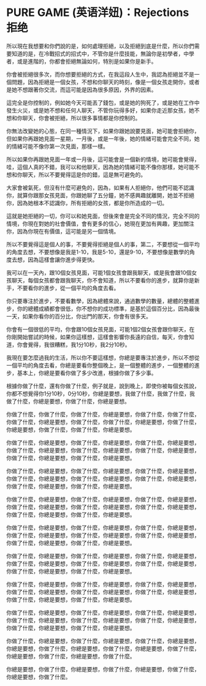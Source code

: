 # PURE GAME (英语洋妞)：Rejections 拒绝

所以現在我想要和你們說的是，如何處理拒絕，以及拒絕到底是什麼，所以你們需要知道的是，在冷戰招式的招式中，不管你是什麼技能，無論你是初學者，中學者，或是進階的，你都會拒絕無論如何，特別是如果你是新手。

你會被拒絕很多次，而你想要拒絕的方式，在我這段人生中，我認為拒絕並不是一個問題，因為拒絕是一個女孩，不想和你聊天的時刻，像是一個女孩走開你，或者是她不想跟著你交流，而這可能是因為很多原因，外界的因素。

這完全是你控制的，例如她今天可能丟了錢包，或是她的狗死了，或是她在工作中發生火災，或是她不想和任何人聊天，不管你玩得多好，如果你走近那女孩，她不想和你聊天，你會被拒絕，所以很多事情都是你控制的。

你無法改變她的心態，在同一種情況下，如果你跟她說要見面，她可能會拒絕你，但如果你再跟她見面一星期，一月後，或是一年後，她的情緒可能會完全不同，她的情緒可能不像你第一次見面，那樣一樣。

所以如果你再跟她見面一年或一月後，這可能會是一個新的情境，她可能會覺得，哇，這個人真的不錯，我可以和他聊天，因為她的情緒可能不像你那樣，她可能不想和你聊天，所以不要覺得這是你的錯，這是無可避免的。

大家會被氣死，但沒有什麼可避免的，因為，如果有人拒絕你，他們可能不認識你，就算你跟那女孩見面，你跟她聊了五分鐘，她不感興趣就離開，她並不拒絕你，因為她根本不認識你，所有拒絕的女孩，都是你所造成的一切。

這就是她拒絕的一切，你可以和她見面，但後來會是完全不同的情況，完全不同的情境，你現在對她的社會價值，會有更多的信心，她現在更加有興趣，更加關注你，因為你現在有價值，這可能是另一個情境。

所以不要覺得這是個人的事，不要覺得拒絕是個人的事，第二，不要想從一個平均的角度去想，不要想像是我是1-10，我是5-10，還是9-10，不要想像是數學的角度去想，因為這樣會讓你進步得更快。

我可以在一天內，跟10個女孩見面，可能1個女孩會跟我聊天，或是我會跟10個女孩聊天，每個女孩都會跟我聊天，你不會知道，所以不要看你的進步，就算你是新手，不要看你的進步，從一個平均的角度去看。

你只要專注於進步，不要看數學，因為總體來說，通過數學的數量，總體的整體進步，你的總體成績都會很低，你不想你的成功標準，是基於這個百分比，因為最後一天，如果你看你的百分比，你出門的那天，你會有很多天。

你會有一個很低的平均，你會跟10個女孩見面，可能1個2個女孩會跟你聊天，在你剛開始嘗試的時候，如果你這樣想，這樣會影響你長遠的自信，每天，你會知道，你會覺得，我很糟糕，我1分10秒，我2分10秒。

我現在要怎麼過我的生活，所以你不要這樣想，你總是要專注於進步，所以不想從一個平均的角度去看，你總是要看你整個晚上，是一個整體的進步，一個整體的進步，基本上，你總是要看你做了多少改進，根據你做了多少事。

根據你做了什麼，還有你做了什麼，例子就是，說到晚上，即使你被每個女孩說，你都不想覺得你1分10秒，0分10秒，你總是要想，我做了什麼，我做了什麼，我做了什麼，你總是要想，你做了什麼，你總是要想。

你做了什麼，你做了什麼，你做了什麼，你總是要想，你做了什麼，你做了什麼，你做了什麼，你總是要想，你做了什麼，你做了什麼，你總是要想，你做了什麼，你總是要想，你做了什麼，你做了什麼，你總是要想。

你做了什麼，你總是要想，你做了什麼，你總是要想，你做了什麼，你總是要想，你做了什麼，你總是要想，你做了什麼，你總是要想，你做了什麼，你總是要想，你做了什麼，你總是要想，你做了什麼，你總是要想。

你做了什麼，你總是要想，你做了什麼，你總是要想，你做了什麼，你總是要想，你做了什麼，你總是要想，你做了什麼，你總是要想，你做了什麼，你總是要想，你做了什麼，你總是要想，你做了什麼，你總是要想。

你做了什麼，你總是要想，你做了什麼，你總是要想，你做了什麼，你總是要想，你做了什麼，你總是要想，你做了什麼，你總是要想，你做了什麼，你總是要想，你做了什麼，你總是要想，你做了什麼，你總是要想。

你做了什麼，你總是要想，你做了什麼，你總是要想，你做了什麼，你總是要想，你做了什麼，你總是要想，你做了什麼，你總是要想，你做了什麼，你總是要想，你做了什麼，你總是要想，你做了什麼，你總是要想。

你做了什麼，你總是要想，你做了什麼，你總是要想，你做了什麼，你總是要想，你做了什麼，你總是要想，你做了什麼，你總是要想，你做了什麼，你總是要想，你做了什麼，你總是要想，你做了什麼，你總是要想。

你做了什麼，你總是要想，你做了什麼，你總是要想，你做了什麼，你總是要想，你做了什麼，你總是要想，你做了什麼，你總是要想，你做了什麼，你總是要想，你做了什麼，你總是要想，你做了什麼，你總是要想。

你做了什麼，你總是要想，你做了什麼，你總是要想，你做了什麼，你總是要想，你做了什麼，你總是要想，你做了什麼，你總是要想，你做了什麼，你總是要想，你做了什麼，你總是要想，你做了什麼，你總是要想。

你做了什麼，你總是要想，你做了什麼，你總是要想，你做了什麼，你總是要想，你總是要想，你做了什麼，你總是要想，你做了什麼，你總是要想，你做了什麼，你總是要想，你做了什麼，你總是要想，你做了什麼。

你總是要想，你做了什麼，你總是要想，你做了什麼，你總是要想，你做了什麼，你總是要想，你做了什麼。
